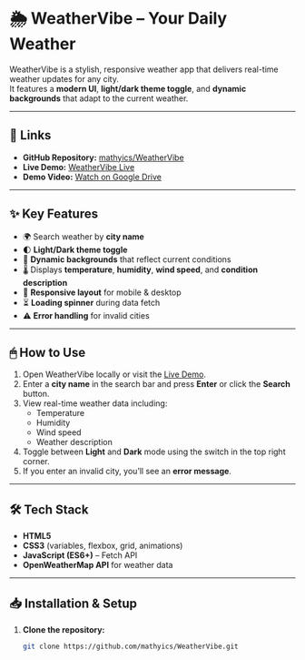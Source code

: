 # 🌦️ WeatherVibe – Your Daily Weather

WeatherVibe is a stylish, responsive weather app that delivers real-time weather updates for any city.  
It features a **modern UI**, **light/dark theme toggle**, and **dynamic backgrounds** that adapt to the current weather.

---

## 🔗 Links
- **GitHub Repository:** [mathyics/WeatherVibe](https://github.com/mathyics/WeatherVibe)  
- **Live Demo:** [WeatherVibe Live](https://weather-vibe-beige.vercel.app/)  
- **Demo Video:** [Watch on Google Drive](https://drive.google.com/drive/folders/1zaErRSm3KI8xI9bDkaoBvFEigLDtLYW_)

---

## ✨ Key Features
- 🌍 Search weather by **city name**
- 🌓 **Light/Dark theme toggle**
- 🎨 **Dynamic backgrounds** that reflect current conditions
- 🌡 Displays **temperature**, **humidity**, **wind speed**, and **condition description**
- 📱 **Responsive layout** for mobile & desktop
- ⏳ **Loading spinner** during data fetch
- ⚠️ **Error handling** for invalid cities

---

## 🖱 How to Use
1. Open WeatherVibe locally or visit the [Live Demo](https://weather-vibe-beige.vercel.app/).  
2. Enter a **city name** in the search bar and press **Enter** or click the **Search** button.  
3. View real-time weather data including:
   - Temperature  
   - Humidity  
   - Wind speed  
   - Weather description  
4. Toggle between **Light** and **Dark** mode using the switch in the top right corner.  
5. If you enter an invalid city, you’ll see an **error message**.

---


## 🛠 Tech Stack
- **HTML5**
- **CSS3** (variables, flexbox, grid, animations)
- **JavaScript (ES6+)** – Fetch API
- **OpenWeatherMap API** for weather data

---

## 📥 Installation & Setup

1. **Clone the repository:**
   ```bash
   git clone https://github.com/mathyics/WeatherVibe.git


